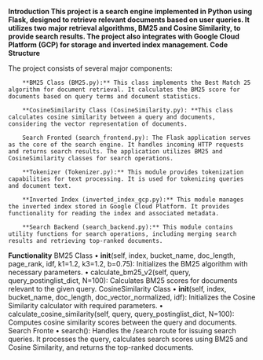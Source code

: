 **Introduction
This project is a search engine implemented in Python using Flask, designed to retrieve relevant documents based on user queries. It utilizes two major retrieval algorithms, BM25 and Cosine Similarity, to provide search results. The project also integrates with Google Cloud Platform (GCP) for storage and inverted index management.
Code Structure**

The project consists of several major components:

		**BM25 Class (BM25.py):** This class implements the Best Match 25 algorithm for document retrieval. It calculates the BM25 score for documents based on query terms and document statistics.

		**CosineSimilarity Class (CosineSimilarity.py): **This class calculates cosine similarity between a query and documents, considering the vector representation of documents.

		Search Fronted (search_frontend.py): The Flask application serves as the core of the search engine. It handles incoming HTTP requests and returns search results. The application utilizes BM25 and CosineSimilarity classes for search operations.

		**Tokenizer (Tokenizer.py):** This module provides tokenization capabilities for text processing. It is used for tokenizing queries and document text.

		**Inverted Index (inverted_index_gcp.py):** This module manages the inverted index stored in Google Cloud Platform. It provides functionality for reading the index and associated metadata.

		**Search Backend (search_backend.py):** This module contains utility functions for search operations, including merging search results and retrieving top-ranked documents.


**Functionality**
BM25 Class
	•	__init__(self, index, bucket_name, doc_length, page_rank, idf, k1=1.2, k3=1.2, b=0.75): Initializes the BM25 algorithm with necessary parameters.
	•	calculate_bm25_v2(self, query, query_postinglist_dict, N=100): Calculates BM25 scores for documents relevant to the given query.
CosineSimilarity Class
	•	__init__(self, index, bucket_name, doc_length, doc_vector_normalized, idf): Initializes the Cosine Similarity calculator with required parameters.
	•	calculate_cosine_similarity(self, query, query_postinglist_dict, N=100): Computes cosine similarity scores between the query and documents.
Search Fronte 
	•	search(): Handles the /search route for issuing search queries. It processes the query, calculates search scores using BM25 and Cosine Similarity, and returns the top-ranked documents.
